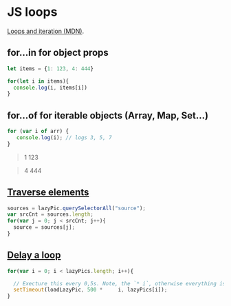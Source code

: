# JS loops

[Loops and iteration (MDN)]( https://developer.mozilla.org/en-US/docs/Web/JavaScript/Guide/Loops_and_iteration).

## for...in for object props

```js
let items = {1: 123, 4: 444}

for(let i in items){
  console.log(i, items[i])
}
```

## for...of for  iterable objects (Array, Map, Set...)

```js
for (var i of arr) {
   console.log(i); // logs 3, 5, 7
}
```
> 1 123

> 4 444

## [Traverse elements](//ruu.lv)

```js
sources = lazyPic.querySelectorAll("source");
var srcCnt = sources.length;			
for(var j = 0; j < srcCnt; j++){
  source = sources[j];				
}
```

## [Delay a loop](//ruu.lv)

```js
for(var i = 0; i < lazyPics.length; i++){	

  // Execture this every 0,5s. Note, the `* i`, otherwise everything is executed exactly after 0.5s.
  setTimeout(loadLazyPic, 500 * 	i, lazyPics[i]);
}
```
